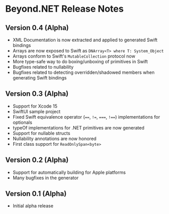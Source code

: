 # Beyond.NET Release Notes

## Version 0.4 (Alpha)
- XML Documentation is now extracted and applied to generated Swift bindings
- Arrays are now exposed to Swift as `DNArray<T> where T: System_Object`
- Arrays conform to Swift's `MutableCollection` protocol now
- More type-safe way to do boxing/unboxing of primitives in Swift
- Bugfixes related to nullability
- Bugfixes related to detecting overridden/shadowed members when generating Swift bindings

## Version 0.3 (Alpha)
- Support for Xcode 15
- SwiftUI sample project
- Fixed Swift equivalence operator (`==`, `!=`, `===`, `!==`) implementations for optionals
- typeOf implementations for .NET primitives are now generated
- Support for nullable structs
- Nullability annotations are now honored
- First class support for `ReadOnlySpan<byte>`

## Version 0.2 (Alpha)
- Support for automatically building for Apple platforms
- Many bugfixes in the generator

## Version 0.1 (Alpha)
- Initial alpha release